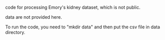 code for processing Emory's kidney dataset, which is not public.


data are not provided here.

To run the code, you need to "mkdir data" and then put the csv file in data directory.



